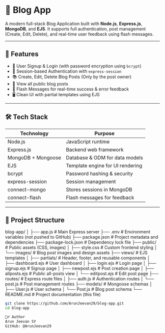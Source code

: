 # 📝 Blog App

A modern full-stack Blog Application built with **Node.js**, **Express.js**, **MongoDB**, and **EJS**. It supports full authentication, post management (Create, Edit, Delete), and real-time user feedback using flash messages.

---

## 🚀 Features

- 🔐 User Signup & Login (with password encryption using `bcrypt`)
- 🧠 Session-based Authentication with `express-session`
- 📚 Create, Edit, Delete Blog Posts (Only by the post owner)
- 📄 View all public blog posts
- 💬 Flash Messages for real-time success & error feedback
- 🖥️ Clean UI with partial templates using EJS

---

## 🛠️ Tech Stack

| Technology        | Purpose                          |
|-------------------|----------------------------------|
| Node.js           | JavaScript runtime               |
| Express.js        | Backend web framework            |
| MongoDB + Mongoose| Database & ODM for data models   |
| EJS               | Template engine for UI rendering |
| bcrypt            | Password hashing & security      |
| express-session   | Session management               |
| connect-mongo     | Stores sessions in MongoDB       |
| connect-flash     | Flash messages for feedback      |

---

## 📂 Project Structure

blog-app/
│
├── app.js                   # Main Express server
├── .env                     # Environment variables (not pushed to GitHub)
├── package.json             # Project metadata and dependencies
├── package-lock.json        # Dependency lock file
├── public/                  # Public assets (CSS, images)
│   ├── style.css            # Custom frontend styling
│   └── images/              # Blog post images and design assets
├── views/                   # EJS templates
│   ├── partials/            # Header, footer, and reusable components
│   ├── dashboard.ejs        # User dashboard
│   ├── login.ejs            # Login page
│   ├── signup.ejs           # Signup page
│   ├── newpost.ejs          # Post creation page
│   ├── allposts.ejs         # Public all-posts view
│   └── editpost.ejs         # Edit post page
├── routes/                  # Express route files
│   ├── auth.js              # Authentication routes
│   └── post.js              # Post management routes
├── models/                  # Mongoose schemas
│   ├── User.js              # User schema
│   └── Post.js              # Blog post schema
└── README.md                # Project documentation (this file)


```bash
git clone https://github.com/ArunJeevan29/blog-app.git
cd blog-app

🙋‍♂️ Author
Arun Jeevan SY
GitHub: @ArunJeevan29
